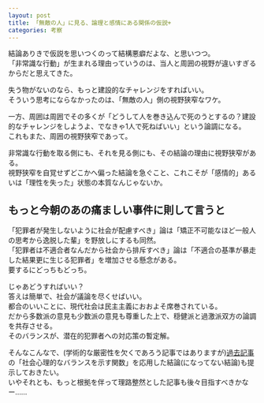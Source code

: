 ```yaml
---
layout: post
title: 「無敵の人」に見る、論理と感情にある関係の仮説+
categories: 考察 
---
```


結論ありきで仮説を思いつくのって結構悪癖だよな、と思いつつ。  
「非常識な行動」が生まれる理由っていうのは、当人と周囲の視野が違いすぎるからだと思えてきた。

失う物がないのなら、もっと建設的なチャレンジをすればいい。  
そういう思考にならなかったのは、「無敵の人」側の視野狭窄なワケ。

一方、周囲は周囲でその多くが「どうして人を巻き込んで死のうとするの？建設的なチャレンジをしようよ、でなきゃ1人で死ねばいい」という論調になる。  
これもまた、周囲の視野狭窄であって。

非常識な行動を取る側にも、それを見る側にも、その結論の理由に視野狭窄がある。  
視野狭窄を自覚せずどこかへ偏った結論を急ぐこと、これこそが「感情的」あるいは「理性を失った」状態の本質なんじゃないか。

## もっと今朝のあの痛ましい事件に則して言うと

「犯罪者が発生しないように社会が配慮すべき」論は「矯正不可能なほど一般人の思考から逸脱した輩」を野放しにするも同然。  
「犯罪者は不適合者なんだから社会から排斥すべき」論は「不適合の基準が暴走した結果更に生じる犯罪者」を増加させる懸念がある。  
要するにどっちもどっち。

じゃあどうすればいい？  
答えは簡単で、社会が議論を尽くせばいい。  
都合のいいことに、現代社会は民主主義におおよそ席巻されている。  
だから多数派の意見も少数派の意見も尊重した上で、穏健派と過激派双方の論調を共存させる。  
そのバランスが、潜在的犯罪者への対応策の暫定解。

そんなこんなで、(学術的な厳密性を欠くであろう記事ではありますが)[過去記事](https://blog.s6jr.com/2017-02-19-math/)の「社会心理的なバランスを示す関数」を応用した結論(になってない結論)も提示しておきたい。  
いやそれとも、もっと根拠を伴って理路整然とした記事も後々目指すべきかなー……
